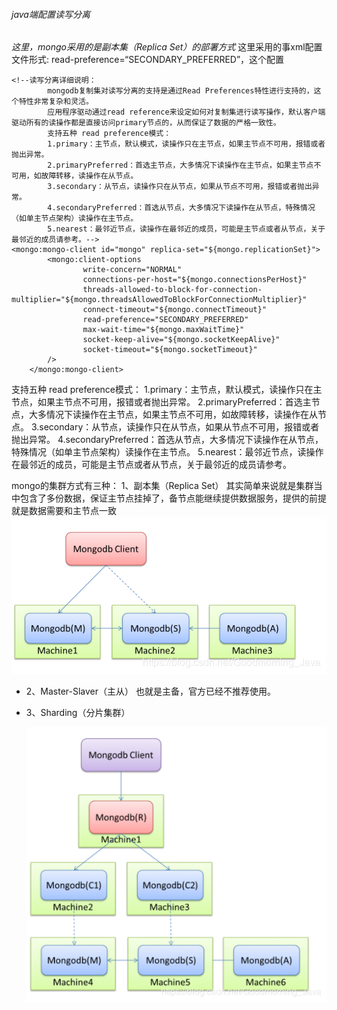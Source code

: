 ###### java端配置读写分离

*这里，mongo采用的是副本集（Replica Set）的部署方式*
这里采用的事xml配置文件形式:
read-preference=“SECONDARY_PREFERRED”，这个配置

```
<!--读写分离详细说明：
		mongodb复制集对读写分离的支持是通过Read Preferences特性进行支持的，这个特性非常复杂和灵活。
		应用程序驱动通过read reference来设定如何对复制集进行读写操作，默认客户端驱动所有的读操作都是直接访问primary节点的，从而保证了数据的严格一致性。
		支持五种 read preference模式：
		1.primary：主节点，默认模式，读操作只在主节点，如果主节点不可用，报错或者抛出异常。
		2.primaryPreferred：首选主节点，大多情况下读操作在主节点，如果主节点不可用，如故障转移，读操作在从节点。
		3.secondary：从节点，读操作只在从节点，如果从节点不可用，报错或者抛出异常。
		4.secondaryPreferred：首选从节点，大多情况下读操作在从节点，特殊情况（如单主节点架构）读操作在主节点。
		5.nearest：最邻近节点，读操作在最邻近的成员，可能是主节点或者从节点，关于最邻近的成员请参考。-->
<mongo:mongo-client id="mongo" replica-set="${mongo.replicationSet}">
		<mongo:client-options
				write-concern="NORMAL"
				connections-per-host="${mongo.connectionsPerHost}"
				threads-allowed-to-block-for-connection-multiplier="${mongo.threadsAllowedToBlockForConnectionMultiplier}"
				connect-timeout="${mongo.connectTimeout}"
				read-preference="SECONDARY_PREFERRED"
				max-wait-time="${mongo.maxWaitTime}"
				socket-keep-alive="${mongo.socketKeepAlive}"
				socket-timeout="${mongo.socketTimeout}"
		/>
	</mongo:mongo-client>
```

支持五种 read preference模式：
1.primary：主节点，默认模式，读操作只在主节点，如果主节点不可用，报错或者抛出异常。
2.primaryPreferred：首选主节点，大多情况下读操作在主节点，如果主节点不可用，如故障转移，读操作在从节点。
3.secondary：从节点，读操作只在从节点，如果从节点不可用，报错或者抛出异常。
4.secondaryPreferred：首选从节点，大多情况下读操作在从节点，特殊情况（如单主节点架构）读操作在主节点。
5.nearest：最邻近节点，读操作在最邻近的成员，可能是主节点或者从节点，关于最邻近的成员请参考。

mongo的集群方式有三种：
1、副本集（Replica Set）
其实简单来说就是集群当中包含了多份数据，保证主节点挂掉了，备节点能继续提供数据服务，提供的前提就是数据需要和主节点一致
![如图](%E8%AF%BB%E5%86%99%E5%88%86%E7%A6%BB.assets/20190530134549443.png)

- 2、Master-Slaver（主从）
  也就是主备，官方已经不推荐使用。

- 3、Sharding（分片集群）

  ![如图](%E8%AF%BB%E5%86%99%E5%88%86%E7%A6%BB.assets/20190530134808603.png)